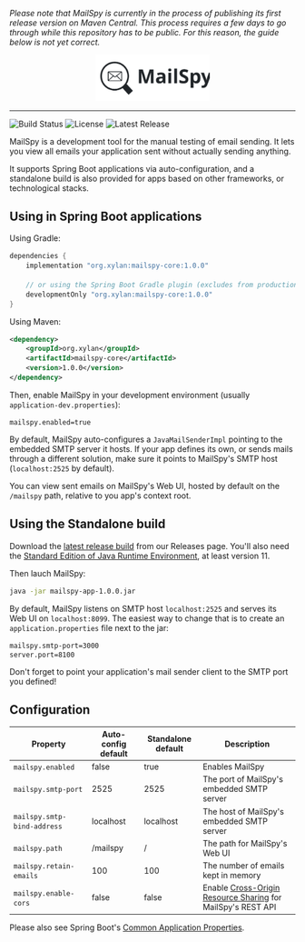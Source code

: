 _Please note that MailSpy is currently in the process of publishing its first release version on Maven Central. This process requires a few days to go through while this repository has to be public. For this reason, the guide below is not yet correct._

<p align="center">
    <img src="docs/mailspy-full.svg" width="40%"/>
</p>
<hr>

![Build Status](https://img.shields.io/github/workflow/status/xylan-org/mailspy/Snapshot%20Build)
![License](https://img.shields.io/github/license/xylan-org/mailspy?label=license)
![Latest Release](https://img.shields.io/github/v/release/xylan-org/mailspy)

MailSpy is a development tool for the manual testing of email sending. It lets you view all emails your application sent without actually sending anything.

It supports Spring Boot applications via auto-configuration, and a standalone build is also provided for apps based on other frameworks, or technological stacks.

## Using in Spring Boot applications
Using Gradle:
```groovy
dependencies {
    implementation "org.xylan:mailspy-core:1.0.0"

    // or using the Spring Boot Gradle plugin (excludes from production builds)
    developmentOnly "org.xylan:mailspy-core:1.0.0"
}
```

Using Maven:
```xml
<dependency>
    <groupId>org.xylan</groupId>
    <artifactId>mailspy-core</artifactId>
    <version>1.0.0</version>
</dependency>
```

Then, enable MailSpy in your development environment (usually `application-dev.properties`):
```properties
mailspy.enabled=true
```

By default, MailSpy auto-configures a `JavaMailSenderImpl` pointing to the embedded SMTP server it hosts. If your app defines its own, or sends mails through a different solution, make sure it points to MailSpy's SMTP host (`localhost:2525` by default).

You can view sent emails on MailSpy's Web UI, hosted by default on the `/mailspy` path, relative to you app's context root.

## Using the Standalone build
Download the [latest release build](https://github.com/xylan-org/mailspy/mailspy/releases/latest/) from our Releases page. You'll also need the [Standard Edition of Java Runtime Environment](https://www.oracle.com/java/technologies/java-se-glance.html), at least version 11.

Then lauch MailSpy:
```sh
java -jar mailspy-app-1.0.0.jar
```

By default, MailSpy listens on SMTP host `localhost:2525` and serves its Web UI on `localhost:8099`. The easiest way to change that is to create an `application.properties` file next to the jar:
```properties
mailspy.smtp-port=3000
server.port=8100
```

Don't forget to point your application's mail sender client to the SMTP port you defined!

## Configuration

| Property | Auto-config default | Standalone default | Description |
| --- | --- | --- | --- |
| `mailspy.enabled` | false | true | Enables MailSpy |
| `mailspy.smtp-port` | 2525 | 2525 | The port of MailSpy's embedded SMTP server |
| `mailspy.smtp-bind-address` | localhost | localhost | The host of MailSpy's embedded SMTP server |
| `mailspy.path` | /mailspy | / | The path for MailSpy's Web UI |
| `mailspy.retain-emails` | 100 | 100 | The number of emails kept in memory |
| `mailspy.enable-cors` | false | false | Enable [Cross-Origin Resource Sharing](https://developer.mozilla.org/en-US/docs/Web/HTTP/CORS) for MailSpy's REST API |

Please also see Spring Boot's [Common Application Properties](https://docs.spring.io/spring-boot/docs/current/reference/html/application-properties.html).
